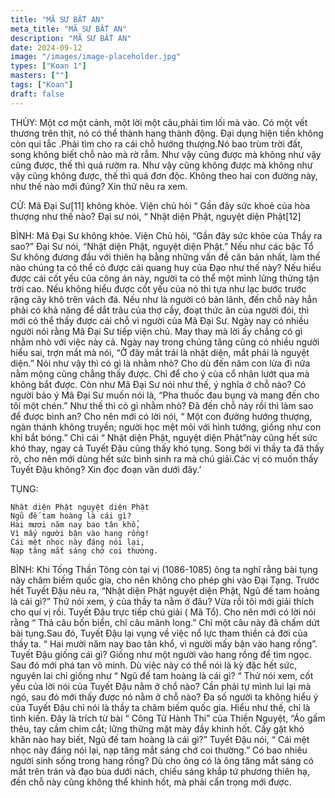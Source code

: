 ```yaml
---
title: "MÃ SƯ BẤT AN"
meta_title: "MÃ SƯ BẤT AN"
description: "MÃ SƯ BẤT AN"
date: 2024-09-12
image: "/images/image-placeholder.jpg"
types: ["Koan 1"]
masters: [""]
tags: ["Koan"]
draft: false
---
```


THÙY: 
Một cơ một cảnh, một lời một câu,phải tìm lối mà vào. Có một vết thương trên thịt, nó có thể thành hang thành động. Đại dụng hiện tiền không còn qui tắc .Phải tìm cho ra cái chỗ hướng thượng.Nó bao trùm trời đất, song không biết chỗ nào mà rờ rẫm. Như vậy cũng được mà không như vậy cũng được, thế thì quá rườm ra. Như vậy cũng không được mà không như vậy cũng không được, thế thì quá đơn độc. Không theo hai con đường này, như thế nào mới đúng? Xin thử nêu ra xem.

CỬ: 
Mã Đại Sư[11] không khỏe. Viện chủ hỏi “ Gần đây sức khoẻ của hòa thượng như thế nào? Đại sư nói, “ Nhật diện Phật, nguyệt diện Phật[12]

BÌNH: 
Mã Đại Sư không khỏe. Viện Chủ hỏi, “Gần đây sức khỏe của Thầy ra sao?” Đại Sư nói, “Nhật diện Phật, nguyệt diện Phật.” Nếu như các bậc Tổ Sư không đương đầu với thiên hạ bằng những vấn đề căn bản nhất, làm thế nào chúng ta có thể có được cái quang huy của Đạo như thế này? Nếu hiểu được cái cốt yếu của công án này, người ta có thể một mình lửng thửng tận trời cao. Nếu không hiểu được cốt yếu của nó thì tựa như lạc bước trước rặng cây khô trên vách đá. Nếu như là người có bản lãnh, đến chỗ này hẳn phải có khả năng để dắt trâu của thợ cầy, đoạt thức ăn của người đói, thì mới có thể thấy được cái chỗ vì người của Mã Đại Sư.
Ngày nay có nhiều người nói rằng Mã Đại Sư tiếp viện chủ. May thay mà lời ấy chẳng có gì nhằm nhò với việc này cả. Ngày nay trong chúng tăng cũng có nhiều người hiểu sai, trợn mắt mà nói, “Ở đây mắt trái là nhật diện, mắt phải là nguyệt diện.” Nói như vậy thì có gì là nhằm nhò? Cho dù đến năm con lừa đi nữa nằm mộng cũng chẳng thấy được. Chỉ để cho ý của cổ nhân lướt qua mà không bắt được.
Còn như Mã Đại Sư nói như thế, ý nghĩa ở chỗ nào? Có người bảo ý Mã Đại Sư muốn nói là, “Pha thuốc đau bụng và mang đến cho tôi một chén.” Như thế thì có gì nhằm nhò? Đã đến chỗ này rồi thì làm sao để được bình an? Cho nên mới có lời nói, “ Một con đường hướng thượng, ngàn thánh không truyền; người học mệt mỏi với hình tướng, giống như con khỉ bắt bóng.”
Chỉ cái “ Nhật diện Phật, nguyệt diện Phật”này cũng hết sức khó thay, ngay cả Tuyết Đậu cũng thấy khó tụng. Song bởi vì thầy ta đã thấy rõ, cho nên mới dùng hết sức bình sinh ra mà chú giải.Các vị có muốn thấy Tuyết Đậu không? Xin đọc đoạn văn dưới đây.’

TỤNG:
```
Nhật diện Phật nguyệt diện Phật
Ngũ đế tam hoàng là cái gì?
Hai mươi năm nay bao tân khổ,
Vì mấy người bận vào hang rồng!
Cái mệt nhọc này đáng nói lại,
Nạp tăng mắt sáng chớ coi thường.
```

BÌNH: 
Khi Tống Thần Tông còn tại vị (1086-1085) ông ta nghĩ rằng bài tụng này châm biếm quốc gia, cho nên không cho phép ghi vào Đại Tạng. Trước hết Tuyết Đậu nêu ra, “Nhật diện Phật nguyệt diện Phật, Ngũ đế tam hoàng là cái gì?” Thử nói xem, ý của thầy ta nằm ở đâu? Vừa rồi tôi mới giải thích cho quí vị rồi. Tuyết Đậu trực tiếp chú giải ( Mã Tổ). Cho nên mới có lời nói rằng “ Thả câu bốn biển, chỉ câu mãnh long.” Chỉ một câu này đã chấm dứt bài tụng.Sau đó, Tuyết Đậu lại vụng về việc nổ lực tham thiền cả đời của thầy ta. “ Hai mười năm nay bao tân khổ, vì người mấy bận vào hang rồng”. Tuyết Đậu giống cái gì? Giống như một người vào hang rồng để tìm ngọc. Sau đó mới phá tan vô minh. Dù việc này có thể nói là kỳ đặc hết sức, nguyên lai chỉ giống như “ Ngũ đế tam hoàng là cái gì? “ Thử nói xem, cốt yếu của lời nói của Tuyết Đậu nằm ở chổ nào? Cần phải tự mình lui lại mà ngó, sau đó mới thấy được nó nằm ở chỗ nào?
Đa số người ta không hiểu ý của Tuyết Đậu chỉ nói là thầy ta châm biếm quốc gia. Hiểu như thế, chỉ là tình kiến. Đây là trích từ bài “ Công Tử Hành Thi” của Thiền Nguyệt, “Áo gấm thêu, tay cầm chim cắt; lững thững mặt mày đầy khinh hốt. Cấy gặt khó khăn nào hay biết, Ngũ đế tam hoàng là cái gì?” Tuyết Đậu nói, “ Cái mệt nhọc này đáng nói lại, nạp tăng mắt sáng chớ coi thường.” Có bao nhiêu người sinh sống trong hang rồng? Dù cho ông có là ông tăng mắt sáng có mắt trên trán và đạo bùa dưới nách, chiếu sáng khắp tứ phương thiên hạ, đến chỗ này cũng không thể khinh hốt, mà phải cẩn trọng mới được.

